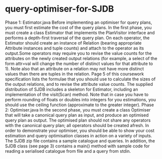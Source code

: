 # query-optimiser-for-SJDB

Phase 1: Estimator.java
Before implementing an optimiser for query plans, you must first estimate the cost of the query plans. In the first phase, you must create a class Estimator that implements the PlanVisitor interface and performs
a depth-first traversal of the query plan. On each operator, the Estimator should create an instance of Relation (bearing appropriate Attribute instances and tuple counts) and attach to the operator as its output.Some operators may require you to revise the value counts for the attributes on the newly created output
relations (for example, a select of the form attr=val will change the number of distinct values for that attribute to 1). Note also that an attribute on a relation may not have more distinct values than there are
tuples in the relation. Page 5 of this coursework specification lists the formulae that you should use to calculate the sizes of the output relations, and to revise the attribute value counts. The supplied distribution of SJDB includes a
skeleton for Estimator, including an implementation of the visit(Scan) method. Note that in case you have to perform rounding of floats or doubles into integers for you estimations, you
should use the ceiling function (approximate to the greater integer).
Phase 2: Optimiser.java
In the second phase, you must create a class Optimiser that will take a canonical query plan as input, and produce an optimised query plan as output. The optimised plan should not share any operators with the canonical query plan; all operators should be created afresh. In order to demonstrate your optimiser, you should be able to show your cost estimation and query optimisation classes in action on a variety of inputs. The SJDB zip file contains a sample catalogue and queries. In addition, the SJDB class (see page 3) contains a main() method with sample code for reading a
serialised catalogue from file and a query from stdin.

